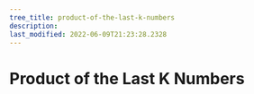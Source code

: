 ```yaml
---
tree_title: product-of-the-last-k-numbers
description: 
last_modified: 2022-06-09T21:23:28.2328
---
```


# Product of the Last K Numbers
